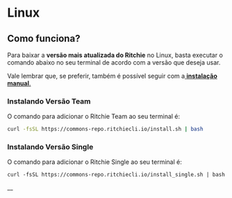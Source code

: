 # Linux

## Como funciona? 

Para baixar a **versão mais atualizada do Ritchie** no Linux, basta executar o comando abaixo no seu terminal de acordo com a versão que deseja usar.

Vale lembrar que, se preferir, também é possível seguir com a[ **instalação manual**.](manual-installation.md)  


### Instalando Versão Team 

O comando para adicionar o Ritchie Team ao seu terminal é: 

```bash
curl -fsSL https://commons-repo.ritchiecli.io/install.sh | bash
```



### Instalando Versão Single

O comando para adicionar o Ritchie Single ao seu terminal é:

```text
curl -fsSL https://commons-repo.ritchiecli.io/install_single.sh | bash
```

\_\_

